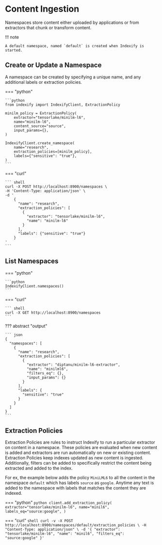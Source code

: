 # Content Ingestion 

Namespaces store content either uploaded by applications or from extractors that chunk or transform content.

!!! note

    A default namespace, named `default` is created when Indexify is started.

## Create or Update a Namespace
A namespace can be created by specifying a unique name, and any additional labels or extraction policies.

=== "python"

    ```python
    from indexify import IndexifyClient, ExtractionPolicy

    minilm_policy = ExtractionPolicy(
        extractor="tensorlake/minilm-l6",
        name="minilm-l6",
        content_source="source",
        input_params={},
    )
    
    IndexifyClient.create_namespace(
        name="research",
        extraction_policies=[minilm_policy],
        labels={"sensitive": "true"},
    )
    ```

=== "curl"

    ``` shell
    curl -X POST http://localhost:8900/namespaces \
    -H 'Content-Type: application/json' \
    -d '
        {
          "name": "research",
          "extraction_policies": [
            {
              "extractor": "tensorlake/minilm-l6",
              "name": "minilm-l6"
            }
          ],
          "labels": {"sensitive": "true"}
        }
    '
    ```

## List Namespaces
=== "python"

    ```python
    IndexifyClient.namespaces()
    ```

=== "curl"

    ``` shell
    curl -X GET http://localhost:8900/namespaces
    ```
??? abstract "output"

    ``` json
    {
      "namespaces": [
        {
          "name": "research",
          "extraction_policies": [
            {
              "extractor": "diptanu/minilm-l6-extractor",
              "name": "minilml6",
              "filters_eq": {},
              "input_params": {}
            }
          ],
          "labels": {
            "sensitive": "true"
          }
        }
      ]
    }
    ```

## Extraction Policies 
Extraction Policies are rules to instruct Indexify to run a particular extractor on content in a namespace. These policies are evaluated when new content is added and extractors are run automatically on new or existing content. Extraction Policies keep indexes updated as new content is ingested.
Additionally, filters can be added to specifically restrict the content being extracted and added to the index.

For ex, the example below adds the policy `MiniLML6` to all the content in the namespace `default` which has labels `source` as `google`. Anytime any text is added to the namespace with labels that matches the content they are indexed.

=== "python"
    ```python
    client.add_extraction_policy(
        extractor="tensorlake/minilm-l6",
        name="minil6",
        labels_eq="source:google",
    )
    ```

=== "curl"
    ```shell
    curl -v -X POST http://localhost:8900/namespaces/default/extraction_policies \
    -H "Content-Type: application/json" \
    -d '{
            "extractor": "tensorlake/minilm-l6",
            "name": "minil6",
            "filters_eq": "source:google"
        }'
    ```